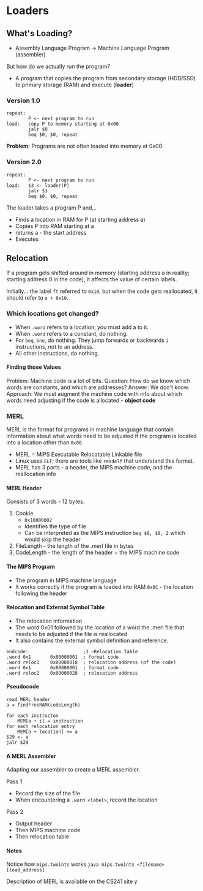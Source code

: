 # Loaders

## What's Loading?
- Assembly Language Program -> Machine Language Program (assembler)

But how do we actually run the program?
- A program that copies the program from secondary storage (HDD/SSD) to primary storage (RAM) and execute (**loader**)

### Version 1.0
```
repeat:
        P <- next program to run
load:   copy P to memory starting at 0x00
        jalr $0
        beq $0, $0, repeat
```
**Problem:** Programs are not often loaded into memory at 0x00 

### Version 2.0
```
repeat:
        P <- next program to run
load:   $3 <- loader(P)
        jalr $3
        beq $0, $0, repeat
```

The loader takes a program P and...
- Finds a location in RAM for P (at starting address a)
- Copies P into RAM starting at a
- returns a - the start address
- Executes

## Relocation
If a program gets shifted around in memory (starting address a in reality; starting address 0 in the code), it affects the value of certain labels.

Initially... the label `ft` referred to `0x10`, but when the code gets reallocated, it should refer to `a + 0x10`. 

### Which locations get changed?
- When `.word` refers to a location, you must add a to it.
- When `.word` refers to a constant, do nothing.
- For `beq`, `bne`, do nothing. They jump forwards or backwards `i` instructions, not to an address.
- All other instructions, do nothing.

#### Finding those Values
Problem: Machine code is a lot of bits.
Question: How do we know which words are constants, and which are addresses?
Answer: We don't know.
Approach: We must augment the machine code with info about which words need adjusting if the code is allocated - **object code**

### MERL
MERL is the format for programs in machine language that contain information about what words need to be adjusted if the program is located into a location other than `0x00`.

- MERL = MIPS Executable Relocatable Linkable file
- Linux uses `ELF`; there are tools like `readelf` that understand this format.
- MERL has 3 parts - a header, the MIPS machine code, and the reallocation info

#### MERL Header
Consists of 3 words - 12 bytes. 

1. Cookie
    - `0x10000002`
    - Identifies the type of file
    - Can be interpreted as the MIPS instruction `beq $0, $0, 2` which would skip the header
2. FileLength - the length of the .merl file in bytes
3. CodeLength - the length of the header + the MIPS machine code

#### The MIPS Program
- The program in MIPS machine language
- It works correctly if the program is loaded into RAM `0x0C` - the location following the header

#### Relocation and External Symbol Table
- The relocation information
- The word 0x01 followed by the location of a word the .merl file that needs to be adjusted if the file is reallocated
- It also contains the external symbol definition and reference. 
```
endcode:                    ;3 –Relocation Table
.word 0x1       0x00000001  ; format code
.word reloc1    0x00000018  ; relocation address (of the code)
.word 0x1       0x00000001  ; format code
.word reloc2    0x00000028  ; relocation address
```

#### Pseudocode
```
read MERL header
a = findFreeRAM(codeLength)

for each instructon
    MEM[a + i] = instruction
for each relocation entry
    MEM[a + location] += a
$29 <- a
jalr $29
```

#### A MERL Assembler
Adapting our assembler to create a MERL assembler.

Pass 1
- Record the size of the file
- When encountering a `.word <label>`, record the location

Pass 2
- Output header
- Then MIPS machine code
- Then relocation table


#### Notes
Notice how `mips.twoints` works
`java mips.twoints <filename> [load_address]`

Description of MERL is available on the CS241 site y